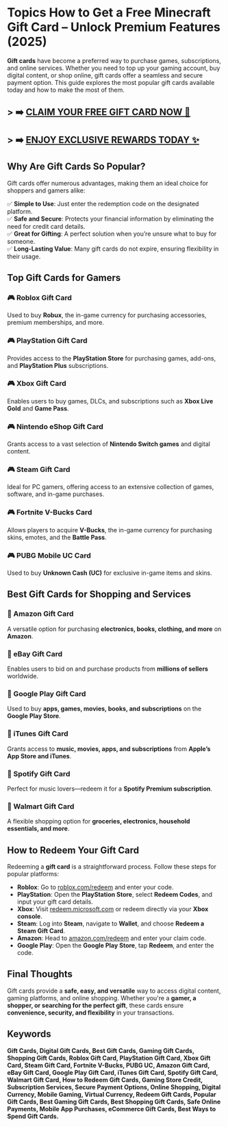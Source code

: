 # Topics How to Get a Free Minecraft Gift Card – Unlock Premium Features (2025)

**Gift cards** have become a preferred way to purchase games, subscriptions, and online services. Whether you need to top up your gaming account, buy digital content, or shop online, gift cards offer a seamless and secure payment option. This guide explores the most popular gift cards available today and how to make the most of them.

## > ➡️ **[CLAIM YOUR FREE GIFT CARD NOW 🎁](http://www.apkhub.site/)**  
## > ➡️ **[ENJOY EXCLUSIVE REWARDS TODAY ✨](http://www.apkhub.site/)**  

## Why Are Gift Cards So Popular?
Gift cards offer numerous advantages, making them an ideal choice for shoppers and gamers alike:

✅ **Simple to Use**: Just enter the redemption code on the designated platform.  
✅ **Safe and Secure**: Protects your financial information by eliminating the need for credit card details.  
✅ **Great for Gifting**: A perfect solution when you’re unsure what to buy for someone.  
✅ **Long-Lasting Value**: Many gift cards do not expire, ensuring flexibility in their usage.  

## Top Gift Cards for Gamers

### 🎮 Roblox Gift Card  
Used to buy **Robux**, the in-game currency for purchasing accessories, premium memberships, and more.

### 🎮 PlayStation Gift Card  
Provides access to the **PlayStation Store** for purchasing games, add-ons, and **PlayStation Plus** subscriptions.

### 🎮 Xbox Gift Card  
Enables users to buy games, DLCs, and subscriptions such as **Xbox Live Gold** and **Game Pass**.

### 🎮 Nintendo eShop Gift Card  
Grants access to a vast selection of **Nintendo Switch games** and digital content.

### 🎮 Steam Gift Card  
Ideal for PC gamers, offering access to an extensive collection of games, software, and in-game purchases.

### 🎮 Fortnite V-Bucks Card  
Allows players to acquire **V-Bucks**, the in-game currency for purchasing skins, emotes, and the **Battle Pass**.

### 🎮 PUBG Mobile UC Card  
Used to buy **Unknown Cash (UC)** for exclusive in-game items and skins.

## Best Gift Cards for Shopping and Services

### 🛒 Amazon Gift Card  
A versatile option for purchasing **electronics, books, clothing, and more** on **Amazon**.

### 🛒 eBay Gift Card  
Enables users to bid on and purchase products from **millions of sellers** worldwide.

### 🛒 Google Play Gift Card  
Used to buy **apps, games, movies, books, and subscriptions** on the **Google Play Store**.

### 🛒 iTunes Gift Card  
Grants access to **music, movies, apps, and subscriptions** from **Apple’s App Store and iTunes**.

### 🛒 Spotify Gift Card  
Perfect for music lovers—redeem it for a **Spotify Premium subscription**.

### 🛒 Walmart Gift Card  
A flexible shopping option for **groceries, electronics, household essentials, and more**.

## How to Redeem Your Gift Card
Redeeming a **gift card** is a straightforward process. Follow these steps for popular platforms:

- **Roblox**: Go to [roblox.com/redeem](https://www.roblox.com/redeem) and enter your code.
- **PlayStation**: Open the **PlayStation Store**, select **Redeem Codes**, and input your gift card details.
- **Xbox**: Visit [redeem.microsoft.com](https://redeem.microsoft.com) or redeem directly via your **Xbox console**.
- **Steam**: Log into **Steam**, navigate to **Wallet**, and choose **Redeem a Steam Gift Card**.
- **Amazon**: Head to [amazon.com/redeem](https://www.amazon.com/redeem) and enter your claim code.
- **Google Play**: Open the **Google Play Store**, tap **Redeem**, and enter the code.

## Final Thoughts
Gift cards provide a **safe, easy, and versatile** way to access digital content, gaming platforms, and online shopping. Whether you're a **gamer, a shopper, or searching for the perfect gift**, these cards ensure **convenience, security, and flexibility** in your transactions.

## Keywords
**Gift Cards, Digital Gift Cards, Best Gift Cards, Gaming Gift Cards, Shopping Gift Cards, Roblox Gift Card, PlayStation Gift Card, Xbox Gift Card, Steam Gift Card, Fortnite V-Bucks, PUBG UC, Amazon Gift Card, eBay Gift Card, Google Play Gift Card, iTunes Gift Card, Spotify Gift Card, Walmart Gift Card, How to Redeem Gift Cards, Gaming Store Credit, Subscription Services, Secure Payment Options, Online Shopping, Digital Currency, Mobile Gaming, Virtual Currency, Redeem Gift Cards, Popular Gift Cards, Best Gaming Gift Cards, Best Shopping Gift Cards, Safe Online Payments, Mobile App Purchases, eCommerce Gift Cards, Best Ways to Spend Gift Cards.**
